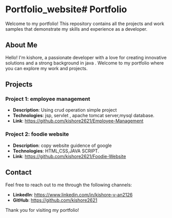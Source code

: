 # Portfolio_website# Portfolio

Welcome to my portfolio! This repository contains all the projects and work samples that demonstrate my skills and experience as a developer.



## About Me

Hello! I'm kishore, a passionate developer with a love for creating innovative solutions and a strong background in java . Welcome to my portfolio where you can explore my work and projects.

## Projects

### Project 1: employee management
- **Description**: Using crud operation simple project
- **Technologies**: jsp, servlet , apache tomcat server,mysql database.
- **Link**: https://github.com/kishore2621/Employee-Management

### Project 2: foodie website
- **Description**: copy website guidence of google
- **Technologies**: HTML,CSS,JAVA SCRIPT.
- **Link**: https://github.com/kishore2621/Foodie-Website



## Contact

Feel free to reach out to me through the following channels:


- **LinkedIn**: https://www.linkedin.com/in/kishore-v-an2126
- **GitHub**: https://github.com/kishore2621

Thank you for visiting my portfolio!
